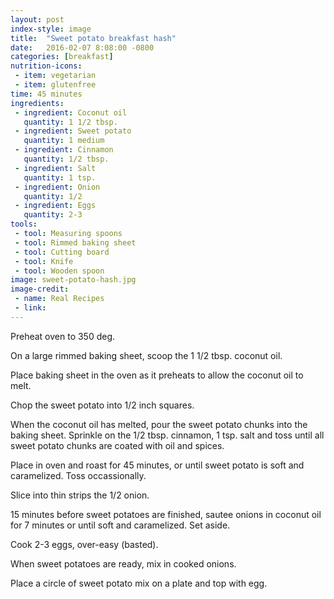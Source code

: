 ```yaml
---
layout: post
index-style: image
title:  "Sweet potato breakfast hash"
date:   2016-02-07 8:08:00 -0800
categories: [breakfast]
nutrition-icons:
 - item: vegetarian
 - item: glutenfree
time: 45 minutes
ingredients:
 - ingredient: Coconut oil
   quantity: 1 1/2 tbsp.
 - ingredient: Sweet potato
   quantity: 1 medium
 - ingredient: Cinnamon
   quantity: 1/2 tbsp.
 - ingredient: Salt
   quantity: 1 tsp.
 - ingredient: Onion
   quantity: 1/2
 - ingredient: Eggs
   quantity: 2-3
tools:
 - tool: Measuring spoons
 - tool: Rimmed baking sheet
 - tool: Cutting board
 - tool: Knife
 - tool: Wooden spoon
image: sweet-potato-hash.jpg
image-credit: 
 - name: Real Recipes
 - link: 
---
```


Preheat oven to 350 deg.

On a large rimmed baking sheet, scoop the <span>1 1/2 tbsp. coconut oil.</span> 

Place baking sheet in the oven as it preheats to allow the coconut oil to melt.

Chop the sweet potato into 1/2 inch squares.

When the coconut oil has melted, pour the sweet potato chunks into the baking sheet. Sprinkle on the <span>1/2 tbsp. cinnamon,</span> <span>1 tsp. salt</span> and toss until all sweet potato chunks are coated with oil and spices.

Place in oven and roast for 45 minutes, or until sweet potato is soft and caramelized. Toss occassionally.

Slice into thin strips the <span>1/2 onion.</span> 

15 minutes before sweet potatoes are finished, sautee onions in coconut oil for 7 minutes or until soft and caramelized. Set aside. 

Cook 2-3 eggs, over-easy (basted).

When sweet potatoes are ready, mix in cooked onions. 

Place a circle of sweet potato mix on a plate and top with egg.
